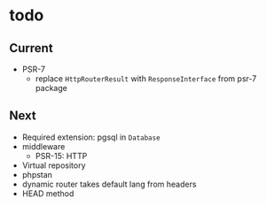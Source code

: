 # todo

## Current

- PSR-7
  - replace `HttpRouterResult` with `ResponseInterface` from psr-7 package

## Next

- Required extension: pgsql in `Database`
- middleware
  - PSR-15: HTTP
- Virtual repository
- phpstan  
- dynamic router takes default lang from headers  
- HEAD method
